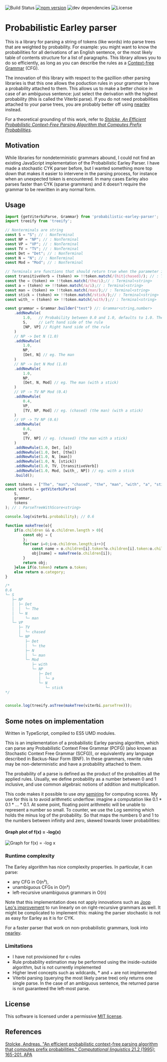 ![Build Status](https://travis-ci.org/digitalheir/probabilistic-earley-parser-javascript.svg?branch=master)
[![npm version](https://badge.fury.io/js/probabilistic-earley-parser.svg)](https://badge.fury.io/js/probabilistic-earley-parser)
![dev dependencies](https://img.shields.io/david/dev/digitalheir/probabilistic-earley-parser-javascript.svg)
![License](https://img.shields.io/npm/l/probabilistic-earley-parser.svg)

# Probabilistic Earley parser

This is a library for parsing a string of tokens (like words) into parse trees that are weighted by probability. For example: you might want to know the probabilities for all derivations of an English sentence, or the most likely table of contents structure for a list of paragraphs. This library allows you to do so efficiently, as long as you can describe the rules as a [Context-free Grammar](https://en.wikipedia.org/wiki/Context-free_grammar) (CFG).

The innovation of this library with respect to the gazillion other parsing libraries is that this one allows the poduction rules in your grammar to have a probability attached to them. This allows us to make a better choice in case of an ambiguous sentence: just select the derivation with the highest probability (this is called the Viterbi parse).  If you do not need probabilities attached to your parse trees, you are probably better off using [nearley](http://nearley.js.org) instead.

For a theoretical grounding of this work, refer to [*Stolcke, An Efficient Probabilistic Context-Free
           Parsing Algorithm that Computes Prefix
           Probabilities*](http://www.aclweb.org/anthology/J95-2002).
  
## Motivation
While libraries for nondeterministic grammars abound, I could not find an existing JavaScript
implementation of the Probabilistic Earley Parser. I have made a stochastic CYK parser before, but I wanted something
more top down that makes it easier to intervene in the parsing process,
for instance when an unexpected token is encountered. 
In many cases Earley also parses faster than CYK (sparse grammars) and it doesn't require the grammar to be 
rewritten in any normal form.
   
## Usage
````javascript
import {getViterbiParse, Grammar} from 'probabilistic-earley-parser';
import treeify from 'treeify';

// Nonterminals are string
const S = "S"; // : NonTerminal 
const NP = "NP"; // : NonTerminal 
const VP = "VP"; // : NonTerminal 
const TV = "TV"; // : NonTerminal 
const Det = "Det"; // : NonTerminal 
const N = "N"; // : NonTerminal 
const Mod = "Mod"; // : NonTerminal 

// Terminals are functions that should return true when the parameter is of given type
const transitiveVerb = (token) => !!token.match(/(hit|chased)/); // : Terminal<string>
const the = (token) => !!token.match(/the/i);// : Terminal<string> 
const a = (token) => !!token.match(/a/i);// : Terminal<string> 
const man = (token) => !!token.match(/man/);// : Terminal<string> 
const stick = (token) => !!token.match(/stick/);// : Terminal<string> 
const with_ = (token) => !!token.match(/with/);// : Terminal<string> 

const grammar = Grammar.builder("test") //: Grammar<string,number> 
    .addNewRule(
        1.0,   // Probability between 0.0 and 1.0, defaults to 1.0. The builder takes care of converting it to the semiring element
        S,     // Left hand side of the rule
        [NP, VP] // Right hand side of the rule
    )
    // NP -> Det N (1.0)
    .addNewRule(
        1.0,
        NP,
        [Det, N] // eg. The man
    )
    // NP -> Det N Mod (1.0)
    .addNewRule(
        1.0,
        NP,
        [Det, N, Mod] // eg. The man (with a stick)
    )
    // VP -> TV NP Mod (0.4)
    .addNewRule(
        0.4,
        VP,
        [TV, NP, Mod] // eg. (chased) (the man) (with a stick)
    )
    // VP -> TV NP (0.6)
    .addNewRule(
        0.6,
        VP,
        [TV, NP] // eg. (chased) (the man with a stick)
    )
    .addNewRule(1.0, Det, [a])
    .addNewRule(1.0, Det, [the])
    .addNewRule(1.0, N, [man])
    .addNewRule(1.0, N, [stick])
    .addNewRule(1.0, TV, [transitiveVerb])
    .addNewRule(1.0, Mod, [with_, NP]) // eg. with a stick
    .build();

const tokens = ["The", "man", "chased", "the", "man", "with", "a", "stick"];
const viterbi = getViterbiParse(
    S,
    grammar,
    tokens
); // : ParseTreeWithScore<string>

console.log(viterbi.probability); // 0.6

function makeTree(o){
    if(o.children && o.children.length > 0){
        const obj = {
        };
        for(var i=0;i<o.children.length;i++){
            const name = o.children[i].token?o.children[i].token:o.children[i].category;
            obj[name] = makeTree(o.children[i]);
        }
        return obj;
    }else if(o.token) return o.token;
    else return o.category;
}

/*
0.6
└─ S
   ├─ NP
   │  ├─ Det
   │  │  └─ The
   │  └─ N
   │     └─ man
   └─ VP
      ├─ TV
      │  └─ chased
      └─ NP
         ├─ Det
         │  └─ the
         ├─ N
         │  └─ man
         └─ Mod
            ├─ with
            └─ NP
               ├─ Det
               │  └─ a
               └─ N
                  └─ stick
*/


console.log(treeify.asTree(makeTree(viterbi.parseTree)));

````

## Some notes on implementation
Written in TypeScript, compiled to ES5 UMD modules.

This is an implementation of a probabilistic Earley parsing algorithm, which can parse any Probabilistic Context Free Grammar (PCFG) (also
known as Stochastic Context Free Grammar (SCFG)),
or equivalently any language described in Backus-Naur Form (BNF). In these grammars, 
rewrite rules may be non-deterministic and have a probability attached to them.

The probability of a parse is defined as the product of the probalities all the applied rules. Usually,
we define probability as a number between 0 and 1 inclusive, and use common algebraic notions of addition and
multiplication.

This code makes it possible to use *any* [semiring](https://en.wikipedia.org/wiki/Semiring) for computing
scores. My use for this is to avoid arithmetic underflow: imagine a computation like 0.1 * 0.1 * ... * 0.1.
At some point, floating point arithmetic will be unable to represent a number so small. To counter, we use the Log
semiring which holds the minus log of the probability. So that maps the numbers 0 and 1 to the numbers
between infinity and zero, skewed towards lower probabilities:

#### Graph plot of f(x) = -log(x)

![Graph for f(x) = -log x](https://leibniz.cloudant.com/assets/_design/ddoc/graph%20for%20-log%20x.PNG)


### Runtime complexity
The Earley algorithm has nice complexity properties. In particular, it can
parse:

* any CFG in O(n³), 
* unambiguous CFGs in O(n²)
* left-recursive unambiguous grammars in O(n)

Note that this implementation does not apply innovations such as [Joop Leo's improvement](http://www.sciencedirect.com/science/article/pii/030439759190180A) to run linearly on on right-recursive grammars as well. It might be complicated to implement this: making the parser stochastic is not as easy for Earley as it is for CYK.

For a faster parser that work on non-probabilistic grammars, look into [nearley](nearley.js.org).

### Limitations
* I have not provisioned for ε-rules
* Rule probability estimation may be performed using the inside-outside algorithm, but is not currently implemented
* Higher level concepts such as wildcards, * and + are not implemented
* Viterbi parsing (querying the most likely parse tree) only returns one single parse. In the case of an ambiguous sentence, the returned parse is not guaranteed the left-most parse.

## License
This software is licensed under a permissive [MIT license](https://opensource.org/licenses/MIT).

## References
[Stolcke, Andreas. "An efficient probabilistic context-free parsing algorithm that computes prefix probabilities." *Computational linguistics* 21.2 (1995): 165-201.
APA](http://www.aclweb.org/anthology/J95-2002)
